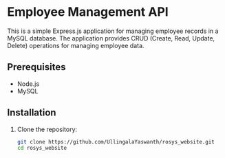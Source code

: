 # Employee Management API

This is a simple Express.js application for managing employee records in a MySQL database. The application provides CRUD (Create, Read, Update, Delete) operations for managing employee data.

## Prerequisites

- Node.js
- MySQL

## Installation

1. Clone the repository:

   ```bash
   git clone https://github.com/UllingalaYaswanth/rosys_website.git
   cd rosys_website

